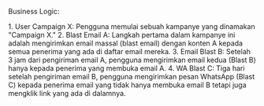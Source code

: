 Business Logic: 

1.⁠ ⁠User Campaign X: Pengguna memulai sebuah kampanye yang dinamakan "Campaign X."
2.⁠ ⁠Blast Email A: Langkah pertama dalam kampanye ini adalah mengirimkan email massal (blast email) dengan konten A kepada semua penerima yang ada di daftar email mereka.
3.⁠ ⁠Email Blast B: Setelah 3 jam dari pengiriman email A, pengguna mengirimkan email kedua (Blast B) hanya kepada penerima yang membuka email A. 
4.⁠ ⁠WA Blast C: Tiga hari setelah pengiriman email B, pengguna mengirimkan pesan WhatsApp (Blast C) kepada penerima email yang tidak hanya membuka email B tetapi juga mengklik link yang ada di dalamnya.
